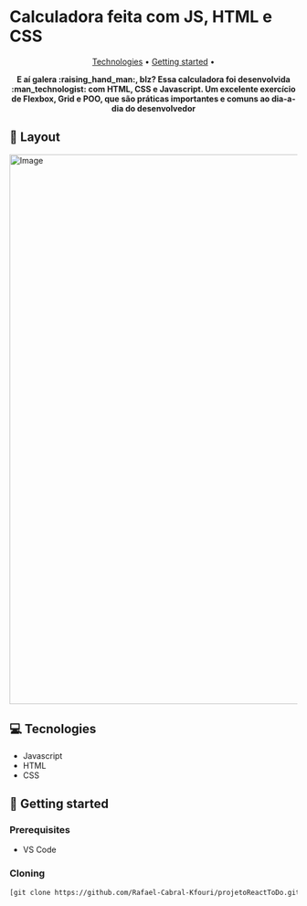 # Calculadora feita com JS, HTML e CSS

<p align="center">
 <a href="#technologies">Technologies</a> • 
 <a href="#started">Getting started</a> • 
</p>

<p align="center">
    <b>E aí galera :raising_hand_man:, blz? Essa calculadora foi desenvolvida :man_technologist: com HTML, CSS e Javascript. Um excelente exercício de Flexbox, Grid e POO, que são práticas importantes e comuns ao dia-a-dia do desenvolvedor </b>
</p>

<h2 id="layout">🎨 Layout</h2>
 
<img width="1727" height="962" alt="Image" src="https://github.com/user-attachments/assets/d8b6d866-91d9-43b7-80fa-1952c2859c7f" /><p align="center">
</p>

<h2 id="technologies">💻 Tecnologies</h2>

<ul>
    <li>Javascript</li>
    <li>HTML</li>
    <li>CSS</li>
</ul>

<h2 id="started">🚀 Getting started</h2>

<h3>Prerequisites</h3>
<ul>
    <li>VS Code</li>
</ul>

<h3>Cloning</h3>

```bash
[git clone https://github.com/Rafael-Cabral-Kfouri/projetoReactToDo.git](https://github.com/Rafael-Cabral-Kfouri/calculadoraEmJS-puro.git)
```
